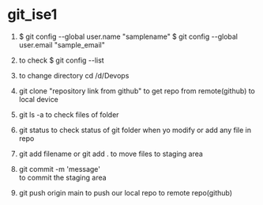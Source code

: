 # git_ise1 
1. $ git config --global user.name "samplename" 
   $ git config --global user.email "sample_email"

2. to check 
	$ git config --list 

3. to change directory 
   cd /d/Devops 



1. git clone "repository link from github"
    to get repo from remote(github) to local device
2. git ls -a
    to check files of folder
3. git status 
    to check status of git folder 
when yo modify or add any file in repo 
4. git add filename or git add .
    to move files to staging area
5. git commit -m 'message'    
    to commit the staging area 
6. git push origin main 
    to push our local repo to remote repo(github)    